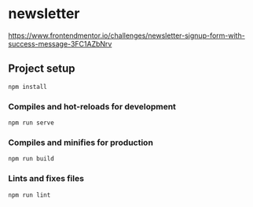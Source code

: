 # newsletter

https://www.frontendmentor.io/challenges/newsletter-signup-form-with-success-message-3FC1AZbNrv

## Project setup

```
npm install
```

### Compiles and hot-reloads for development

```
npm run serve
```

### Compiles and minifies for production

```
npm run build
```

### Lints and fixes files

```
npm run lint
```
